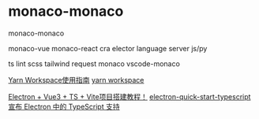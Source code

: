 # monaco-monaco
monaco-monaco


monaco-vue
monaco-react cra
elector
language server js/py

ts lint scss tailwind request
monaco vscode-monaco

[Yarn Workspace使用指南](https://zhuanlan.zhihu.com/p/381794854)
[yarn workspace](https://yarnpkg.com/en/docs/cli/workspace)

[Electron + Vue3 + TS + Vite项目搭建教程！](https://zhuanlan.zhihu.com/p/521239144)
[electron-quick-start-typescript](https://github.com/electron/electron-quick-start-typescript)
[宣布 Electron 中的 TypeScript 支持](https://electronjs.org/blog/typescript)
